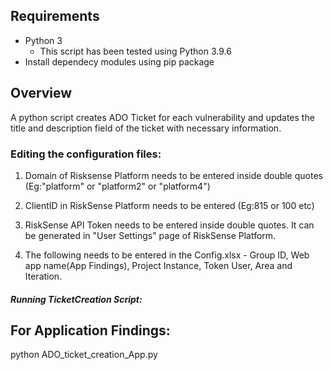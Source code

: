 ## Requirements

 - Python 3
    - This script has been tested using Python 3.9.6
 - Install dependecy modules using pip package



## Overview

A python script creates ADO Ticket for each vulnerability and updates the title and description field of the ticket with necessary information.



### Editing the configuration files:

1. Domain of Risksense Platform needs to be entered inside double quotes (Eg:"platform" or "platform2" or "platform4")

2. ClientID in RiskSense Platform needs to be entered (Eg:815 or 100 etc)

3. RiskSense API Token needs to be entered inside double quotes. It can be generated in "User Settings" page of RiskSense Platform.

4. The following needs to be entered in the Config.xlsx - Group ID, Web app name(App Findings), Project Instance,	Token	User,	Area and Iteration.




##### Running TicketCreation Script:

For Application Findings:
-------------------------
python ADO_ticket_creation_App.py


